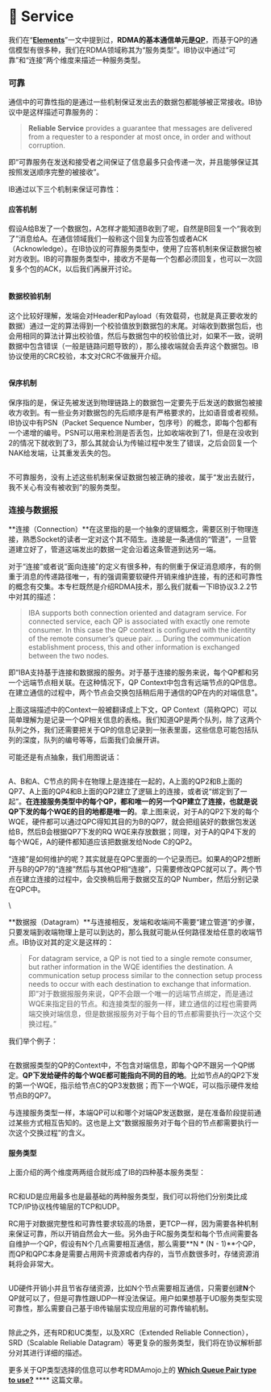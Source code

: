 # 🥳 Service

我们在“[**Elements**](elements.md)”一文中提到过，**RDMA的基本通信单元是**[**QP**](elements.md#h\_141267386\_2)，而基于QP的通信模型有很多种，我们在RDMA领域称其为“服务类型”。IB协议中通过“可靠”和“连接”两个维度来描述一种服务类型。

### 可靠

通信中的可靠性指的是通过一些机制保证发出去的数据包都能够被正常接收。IB协议中是这样描述可靠服务的：

> **Reliable Service** provides a guarantee that messages are delivered from a requester to a responder at most once, in order and without corruption.

即“可靠服务在发送和接受者之间保证了信息最多只会传递一次，并且能够保证其按照发送顺序完整的被接收”。

IB通过以下三个机制来保证可靠性：

#### 应答机制

假设A给B发了一个数据包，A怎样才能知道B收到了呢，自然是B回复一个“我收到了”消息给A。在通信领域我们一般称这个回复为应答包或者ACK（Acknowledge）。在IB协议的可靠服务类型中，使用了应答机制来保证数据包被对方收到。IB的可靠服务类型中，接收方不是每一个包都必须回复，也可以一次回复多个包的ACK，以后我们再展开讨论。

<figure><img src="https://pic4.zhimg.com/v2-e3d2e6b28c2bb6c445e55977d8f1603b_b.jpg" alt=""><figcaption></figcaption></figure>

#### 数据校验机制

这个比较好理解，发端会对Header和Payload（有效载荷，也就是真正要收发的数据）通过一定的算法得到一个校验值放到数据包的末尾。对端收到数据包后，也会用相同的算法计算出校验值，然后与数据包中的校验值比对，如果不一致，说明数据中包含错误（一般是链路问题导致的），那么接收端就会丢弃这个数据包。IB协议使用的CRC校验，本文对CRC不做展开介绍。

<figure><img src="https://pic1.zhimg.com/v2-ce187eb2837b4b01a078eea51f4432a0_b.jpg" alt=""><figcaption></figcaption></figure>

#### 保序机制

保序指的是，保证先被发送到物理链路上的数据包一定要先于后发送的数据包被接收方收到。有一些业务对数据包的先后顺序是有严格要求的，比如语音或者视频。IB协议中有PSN（Packet Sequence Number，包序号）的概念，即每个包都有一个递增的编号。PSN可以用来检测是否丢包，比如收端收到了1，但是在没收到2的情况下就收到了3，那么其就会认为传输过程中发生了错误，之后会回复一个NAK给发端，让其重发丢失的包。

<figure><img src="https://pic4.zhimg.com/v2-ebb4d1bce1f692e4bd9621886e13be87_b.jpg" alt=""><figcaption></figcaption></figure>

不可靠服务，没有上述这些机制来保证数据包被正确的接收，属于“发出去就行，我不关心有没有被收到”的服务类型。

### 连接与数据报

**连接（Connection）**在这里指的是一个抽象的逻辑概念，需要区别于物理连接，熟悉Socket的读者一定对这个其不陌生。连接是一条通信的“管道”，一旦管道建立好了，管道这端发出的数据一定会沿着这条管道到达另一端。

对于“连接”或者说“面向连接”的定义有很多种，有的侧重于保证消息顺序，有的侧重于消息的传递路径唯一，有的强调需要软硬件开销来维护连接，有的还和可靠性的概念有交集。本专栏既然是介绍RDMA技术，那么我们就看一下IB协议3.2.2节中对其的描述：

> IBA supports both connection oriented and datagram service. For connected service, each QP is associated with exactly one remote consumer. In this case the QP context is configured with the identity of the remote consumer’s queue pair. ... During the communication establishment process, this and other information is exchanged between the two nodes.

即“IBA支持基于连接和数据报的服务。对于基于连接的服务来说，每个QP都和另一个远端节点相关联。在这种情况下，QP Context中包含有远端节点的QP信息。在建立通信的过程中，两个节点会交换包括稍后用于通信的QP在内的对端信息"。

上面这端描述中的Context一般被翻译成上下文，QP Context（简称QPC）可以简单理解为是记录一个QP相关信息的表格。我们知道QP是两个队列，除了这两个队列之外，我们还需要把关于QP的信息记录到一张表里面，这些信息可能包括队列的深度，队列的编号等等，后面我们会展开讲。

可能还是有点抽象，我们用图说话：

<figure><img src="https://pic3.zhimg.com/v2-320b1db2b90c5334cb4200a0784a12ce_b.jpg" alt=""><figcaption></figcaption></figure>

A、B和A、C节点的网卡在物理上是连接在一起的，A上面的QP2和B上面的QP7、A上面的QP4和B上面的QP2建立了逻辑上的连接，或者说“绑定到了一起”。**在连接服务类型中的每个QP，都和唯一的另一个QP建立了连接，也就是说QP下发的每个WQE的目的地都是唯一的**。拿上图来说，对于A的QP2下发的每个WQE，硬件都可以通过QPC得知其目的为B的QP7，就会把组装好的数据包发送给B，然后B会根据QP7下发的RQ WQE来存放数据；同理，对于A的QP4下发的每个WQE，A的硬件都知道应该把数据发给Node C的QP2。

“连接”是如何维护的呢？其实就是在QPC里面的一个记录而已。如果A的QP2想断开与B的QP7的“连接”然后与其他QP相“连接”，只需要修改QPC就可以了。两个节点在建立连接的过程中，会交换稍后用于数据交互的QP Number，然后分别记录在QPC中。

\


**数据报（Datagram）**与连接相反，发端和收端间不需要“建立管道”的步骤，只要发端到收端物理上是可以到达的，那么我就可能从任何路径发给任意的收端节点。IB协议对其的定义是这样的：

> For datagram service, a QP is not tied to a single remote consumer, but rather information in the WQE identifies the destination. A communication setup process similar to the connection setup process needs to occur with each destination to exchange that information.\
> 即“对于数据报服务来说，QP不会跟一个唯一的远端节点绑定，而是通过WQE来指定目的节点。和连接类型的服务一样，建立通信的过程也需要两端交换对端信息，但是数据报服务对于每个目的节点都需要执行一次这个交换过程。”

我们举个例子：

<figure><img src="https://pic3.zhimg.com/v2-4576be474bb2fe5ec748d4df9c2cbaa2_b.jpg" alt=""><figcaption></figcaption></figure>

在数据报类型的QP的Context中，不包含对端信息，即每个QP不跟另一个QP绑定。**QP下发给硬件的每个WQE都可能指向不同的目的地**。比如节点A的QP2下发的第一个WQE，指示给节点C的QP3发数据；而下一个WQE，可以指示硬件发给节点B的QP7。

与连接服务类型一样，本端QP可以和哪个对端QP发送数据，是在准备阶段提前通过某些方式相互告知的。这也是上文“数据报服务对于每个目的节点都需要执行一次这个交换过程”的含义。

#### 服务类型

上面介绍的两个维度两两组合就形成了IB的四种基本服务类型：

<figure><img src="https://pic3.zhimg.com/v2-37597449e3e4290f3bdf40d5ec23cac6_b.jpg" alt=""><figcaption></figcaption></figure>

RC和UD是应用最多也是最基础的两种服务类型，我们可以将他们分别类比成TCP/IP协议栈传输层的TCP和UDP。

RC用于对数据完整性和可靠性要求较高的场景，更TCP一样，因为需要各种机制来保证可靠，所以开销自然会大一些。另外由于RC服务类型和每个节点间需要各自维护一个QP，假设有N个几点需要相互通信，那么需要**N \* (N - 1)**个QP，而QP和QPC本身是需要占用网卡资源或者内存的，当节点数很多时，存储资源消耗将会非常大。

<figure><img src="https://pic4.zhimg.com/v2-956d4da11726ee385308e010d82bc9bf_b.jpg" alt=""><figcaption></figcaption></figure>

UD硬件开销小并且节省存储资源，比如N个节点需要相互通信，只需要创建**N**个QP就可以了，但是可靠性跟UDP一样没法保证。用户如果想基于UD服务类型实现可靠性，那么需要自己基于IB传输层实现应用层的可靠传输机制。

<figure><img src="https://pic2.zhimg.com/v2-c4b783dad1632469091d54594c35fd71_b.jpg" alt=""><figcaption></figcaption></figure>

除此之外，还有RD和UC类型，以及XRC（Extended Reliable Connection），SRD（Scalable Reliable Datagram）等更复杂的服务类型，我们将在协议解析部分对其进行详细的描述。

更多关于QP类型选择的信息可以参考RDMAmojo上的 [**Which Queue Pair type to use?**](https://www.rdmamojo.com/2013/06/01/which-queue-pair-type-to-use/)  ****  这篇文章。
